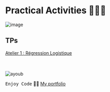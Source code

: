 # Practical Activities 👨🏻‍💻

![image](https://github.com/Ayoub-etoullali/Activites-Pratiques-SD/assets/92756846/90682083-0254-4e96-96d8-cff6087ca174)

## TPs
  <a href="https://github.com/Ayoub-etoullali/Activites-Pratiques-SD/tree/main/Atelier%201">
    Atelier 1 : Régression Logistique
<!--   </a> <br>
  <a href="">
    (2) -->
  </a> <br> <br>

<br>

![ayoub](https://user-images.githubusercontent.com/92756846/220727344-dbb21e84-4584-4055-bde5-a3c90a64a618.jpg)

<kbd>Enjoy Code</kbd> 👨‍💻
[My portfolio](https://ayoub-etoullali.netlify.app/)
